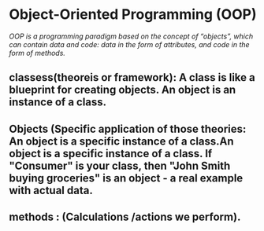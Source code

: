 # Object-Oriented Programming (OOP)

*OOP is a programming paradigm based on the concept of “objects”, which can contain data and code: data in the form of attributes, and code in the form of methods.*

## classess(theoreis or framework): A class is like a blueprint for creating objects. An object is an instance of a class.

## Objects (Specific application of those theories: An object is a specific instance of a class.An object is a specific instance of a class. If "Consumer" is your class, then "John Smith buying groceries" is an object - a real example with actual data.

## methods : (Calculations /actions we perform).
